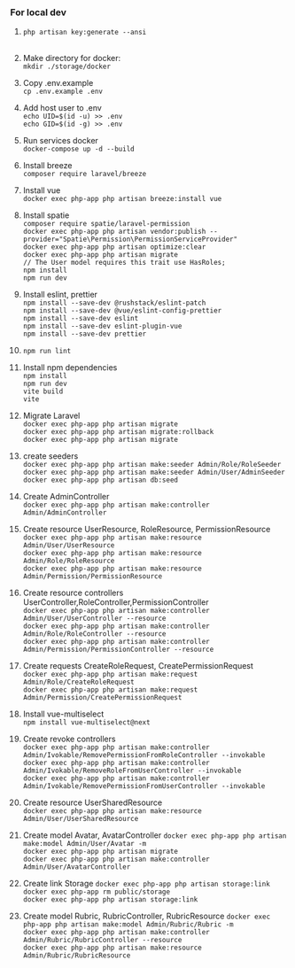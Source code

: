 ### For local dev

1) `php artisan key:generate --ansi` <br><br>

2) Make directory for docker: <br>
   `mkdir ./storage/docker` <br>

3) Copy .env.example <br>
   `cp .env.example .env` <br>

4) Add host user to .env <br>
   `echo UID=$(id -u) >> .env` <br>
   `echo GID=$(id -g) >> .env` <br>

5) Run services docker <br>
   `docker-compose up -d --build` <br>

6) Install breeze <br>
   `composer require laravel/breeze` <br>

7) Install vue <br>
   `docker exec php-app php artisan breeze:install vue` <br>

8) Install spatie <br>
   `composer require spatie/laravel-permission` <br>
   `docker exec php-app php artisan vendor:publish --provider="Spatie\Permission\PermissionServiceProvider"` <br>
   `docker exec php-app php artisan optimize:clear` <br>
   `docker exec php-app php artisan migrate`<br>
   `// The User model requires this trait
   use HasRoles;`<br>
   `npm install` <br>
   `npm run dev` <br>

9) Install eslint, prettier <br>
   `npm install --save-dev @rushstack/eslint-patch` <br>
   `npm install --save-dev @vue/eslint-config-prettier` <br>
   `npm install --save-dev eslint` <br>
   `npm install --save-dev eslint-plugin-vue` <br>
   `npm install --save-dev prettier` <br>

10) `npm run lint` <br>

11) Install npm dependencies <br>
    `npm install` <br>
    `npm run dev` <br>
    `vite build` <br>
    `vite` <br>

12) Migrate Laravel <br>
    `docker exec php-app php artisan migrate`<br>
    `docker exec php-app php artisan migrate:rollback`<br>
    `docker exec php-app php artisan migrate` <br>

13) create seeders <br>
    `docker exec php-app php artisan make:seeder Admin/Role/RoleSeeder` <br>
    `docker exec php-app php artisan make:seeder Admin/User/AdminSeeder` <br>
    `docker exec php-app php artisan db:seed` <br>

14) Create AdminController <br>
    `docker exec php-app php artisan make:controller Admin/AdminController` <br>

15) Create resource UserResource, RoleResource, PermissionResource <br>
    `docker exec php-app php artisan make:resource Admin/User/UserResource` <br>
    `docker exec php-app php artisan make:resource Admin/Role/RoleResource` <br>
    `docker exec php-app php artisan make:resource Admin/Permission/PermissionResource` <br>

16) Create resource controllers UserController,RoleController,PermissionController <br>
    `docker exec php-app php artisan make:controller Admin/User/UserController --resource` <br>
    `docker exec php-app php artisan make:controller Admin/Role/RoleController --resource` <br>
    `docker exec php-app php artisan make:controller Admin/Permission/PermissionController --resource` <br>

17) Create requests CreateRoleRequest, CreatePermissionRequest <br>
    `docker exec php-app php artisan make:request Admin/Role/CreateRoleRequest` <br>
    `docker exec php-app php artisan make:request Admin/Permission/CreatePermissionRequest` <br>

18) Install vue-multiselect <br>
    `npm install vue-multiselect@next` <br>

19) Create revoke controllers <br>
    `docker exec php-app php artisan make:controller Admin/Ivokable/RemovePermissionFromRoleController --invokable` <br>
    `docker exec php-app php artisan make:controller Admin/Ivokable/RemoveRoleFromUserController --invokable` <br>
    `docker exec php-app php artisan make:controller Admin/Ivokable/RemovePermissionFromUserController --invokable` <br>

20) Create resource UserSharedResource <br>
    `docker exec php-app php artisan make:resource Admin/User/UserSharedResource` <br>

21) Create model Avatar, AvatarController
    `docker exec php-app php artisan make:model Admin/User/Avatar -m` <br>
    `docker exec php-app php artisan migrate`<br>
    `docker exec php-app php artisan make:controller Admin/User/AvatarController` <br>

22) Create link Storage 
    `docker exec php-app php artisan storage:link`<br> 
    `docker exec php-app rm public/storage`<br>
    `docker exec php-app php artisan storage:link`<br>

23) Create model Rubric, RubricController, RubricResource
    `docker exec php-app php artisan make:model Admin/Rubric/Rubric -m` <br>
    `docker exec php-app php artisan make:controller Admin/Rubric/RubricController --resource` <br>
    `docker exec php-app php artisan make:resource Admin/Rubric/RubricResource` <br>
